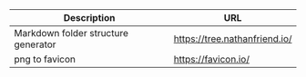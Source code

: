 |Description|URL|
|-|-|
|Markdown folder structure generator|https://tree.nathanfriend.io/|
|png to favicon|https://favicon.io/|